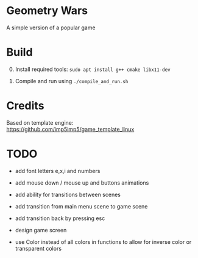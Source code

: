 # Geometry Wars

A simple version of a popular game

# Build

0. Install required tools: `sudo apt install g++ cmake libx11-dev`

1. Compile and run using `./compile_and_run.sh`

# Credits

Based on template engine: https://github.com/imp5imp5/game_template_linux

# TODO

- add font letters e,x,i and numbers

- add mouse down / mouse up and buttons animations


- add ability for transitions between scenes

- add transition from main menu scene to game scene

- add transition back by pressing esc


- design game screen


- use Color instead of all colors in functions to allow for inverse color or transparent colors
